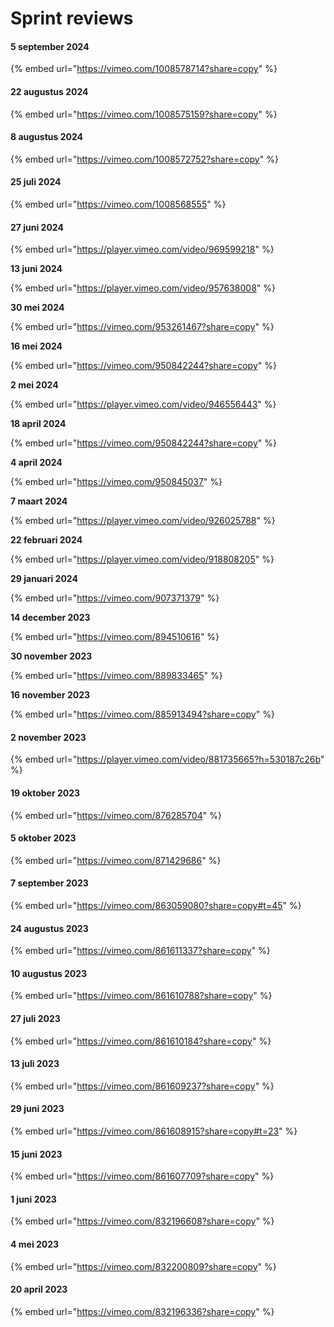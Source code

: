 # Sprint reviews

#### 5 september 2024

{% embed url="https://vimeo.com/1008578714?share=copy" %}

#### 22 augustus 2024

{% embed url="https://vimeo.com/1008575159?share=copy" %}

#### 8 augustus 2024

{% embed url="https://vimeo.com/1008572752?share=copy" %}

#### 25 juli 2024

{% embed url="https://vimeo.com/1008568555" %}

#### 27 juni 2024

{% embed url="https://player.vimeo.com/video/969599218" %}

**13 juni 2024**

{% embed url="https://player.vimeo.com/video/957638008" %}

**30 mei 2024**

{% embed url="https://vimeo.com/953261467?share=copy" %}

**16 mei 2024**

{% embed url="https://vimeo.com/950842244?share=copy" %}

**2 mei 2024**

{% embed url="https://player.vimeo.com/video/946556443" %}

**18 april 2024**

{% embed url="https://vimeo.com/950842244?share=copy" %}

**4 april 2024**

{% embed url="https://vimeo.com/950845037" %}

**7 maart 2024**

{% embed url="https://player.vimeo.com/video/926025788" %}

**22 februari 2024**

{% embed url="https://player.vimeo.com/video/918808205" %}

**29 januari 2024**

{% embed url="https://vimeo.com/907371379" %}

**14 december 2023**

{% embed url="https://vimeo.com/894510616" %}

**30 november 2023**

{% embed url="https://vimeo.com/889833465" %}

**16 november 2023**

{% embed url="https://vimeo.com/885913494?share=copy" %}

#### 2 november 2023

{% embed url="https://player.vimeo.com/video/881735665?h=530187c26b" %}

#### 19 oktober 2023

{% embed url="https://vimeo.com/876285704" %}

#### 5 oktober 2023

{% embed url="https://vimeo.com/871429686" %}

#### 7 september 2023

{% embed url="https://vimeo.com/863059080?share=copy#t=45" %}

#### 24 **augustus 2023**

{% embed url="https://vimeo.com/861611337?share=copy" %}

#### **10 augustus 2023**

{% embed url="https://vimeo.com/861610788?share=copy" %}

#### 27 juli 2023

{% embed url="https://vimeo.com/861610184?share=copy" %}

#### 13 juli 2023

{% embed url="https://vimeo.com/861609237?share=copy" %}

#### 29 juni 2023

{% embed url="https://vimeo.com/861608915?share=copy#t=23" %}

#### 15 juni 2023

{% embed url="https://vimeo.com/861607709?share=copy" %}

#### 1 juni 2023

{% embed url="https://vimeo.com/832196608?share=copy" %}

#### 4 mei 2023

{% embed url="https://vimeo.com/832200809?share=copy" %}

#### 20 april 2023

{% embed url="https://vimeo.com/832196336?share=copy" %}
